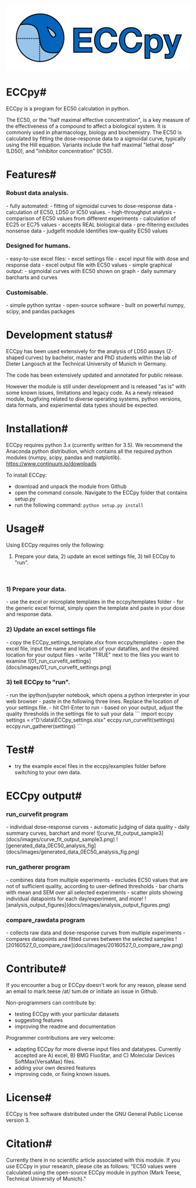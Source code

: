 ![ECCpy logo](docs/logo/ECCpy_logo.png)

# ECCpy#
ECCpy is a program for EC50 calculation in python.

The EC50, or the "half maximal effective concentration", is a key measure of the effectiveness of a compound to affect a biological system. It is commonly used in pharmacology, biology and biochemistry. The EC50 is calculated by fitting the dose-response data to a sigmoidal curve, typically using the Hill equation. Variants include the half maximal "lethal dose" (LD50), and "inhibitor concentration" (IC50). 

# Features#
<h3>Robust data analysis.</h3>
 - fully automated:
  - fitting of sigmoidal curves to dose-response data
  - calculation of EC50, LD50 or IC50 values.
  - high-throughput analysis
  - comparison of EC50 values from different experiments
  - calculation of EC25 or EC75 values
 - accepts REAL biological data
  - pre-filtering excludes nonsense data
  - judgefit module identifies low-quality EC50 values

<h3>Designed for humans.</h3>
 - easy-to-use excel files:
  - excel settings file 
  - excel input file with dose and response data
  - excel output file with EC50 values
 - simple graphical output:
  - sigmoidal curves with EC50 shown on graph
  - daily summary barcharts and curves

<h3>Customisable.</h3>
 - simple python syntax 
 - open-source software
 - built on powerful numpy, scipy, and pandas packages

# Development status#

ECCpy has been used extensively for the analysis of LD50 assays (Z-shaped curves) by bachelor, master and PhD students within the lab of Dieter Langosch at the Technical University of Munich in Germany. 

The code has been extensively updated and annotated for public release. 

However the module is still under development and is released "as is" with some known issues, limitations and legacy code. As a newly released module, bugfixing related to diverse operating systems, python versions, data formats, and experimental data types should be expected. 

# Installation#

ECCpy requires python 3.x (currently written for 3.5). We recommend the Anaconda python distribution, which contains all the required python modules (numpy, scipy, pandas and matplotlib).
https://www.continuum.io/downloads

To install ECCpy:
 - download and unpack the module from Github 
 - open the command console. Navigate to the ECCpy folder that contains setup.py
 - run the following command: 
   `python setup.py install`
 
# Usage#
Using ECCpy requires only the following:
1) Prepare your data, 2) update an excel settings file, 3) tell ECCpy to "run".
<br />
<h3>1) Prepare your data.</h3>
 - use the excel or microplate templates in the eccpy/templates folder
 - for the generic excel format, simply open the template and paste in your dose and response data.

<h3>2) Update an excel settings file</h3>
 - copy the ECCpy_settings_template.xlsx from eccpy/templates
 - open the excel file, input the name and location of your datafiles, and the desired location for your output files
 - write "TRUE" next to the files you want to examine
![01_run_curvefit_settings](docs/images/01_run_curvefit_settings.png)

<h3>3) tell ECCpy to "run".</h3>
 - run the ipython/jupyter notebook, which opens a python interpreter in your web browser
 - paste in the following three lines. Replace the location of your settings file.
 - hit Ctrl-Enter to run
 - based on your output, adjust the quality thresholds in the settings file to suit your data
```
import eccpy
settings = r"D:\data\ECCpy_settings.xlsx"
eccpy.run_curvefit(settings)
eccpy.run_gatherer(settings)
```

# Test#
 - try the example excel files in the eccpy/examples folder before switching to your own data.

# ECCpy output#

<h3>run_curvefit program</h3>
 - individual dose-response curves
 - automatic judging of data quality
 - daily summary curves, barchart and more!
![curve_fit_output_sample3](docs/images/curve_fit_output_sample3.png)
![generated_data_0EC50_analysis_fig](docs/images/generated_data_0EC50_analysis_fig.png)

<h3>run_gatherer program</h3>
 - combines data from multiple experiments
 - excludes EC50 values that are not of sufficient quality, according to user-defined thresholds
 - bar charts with mean and SEM over all selected experiments
 - scatter plots showing individual datapoints for each day/experiment, and more!
![analysis_output_figures](docs/images/analysis_output_figures.png)

<h3>compare_rawdata program</h3>
 - collects raw data and dose-response curves from multiple experiments
 - compares datapoints and fitted curves between the selected samples
![20160527_0_compare_raw](docs/images/20160527_0_compare_raw.png)

# Contribute#
If you encounter a bug or ECCpy doesn't work for any reason, please send an email to mark.teese /at/ tum.de or initiate an issue in Github.

Non-programmers can contribute by:
 - testing ECCpy with your particular datasets
 - suggesting features
 - improving the readme and documentation

Programmer contributions are very welcome:
 - adapting ECCpy for more diverse input files and datatypes. Currently accepted are A) excel, B) BMG FluoStar, and C) Molecular Devices SoftMax(VersaMax) files.
 - adding your own desired features
 - improving code, or fixing known issues.

# License#
ECCpy is free software distributed under the GNU General Public License version 3.

# Citation#
Currently there in no scientific article associated with this module. If you use ECCpy in your research, please cite as follows:
"EC50 values were calculated using the open-source ECCpy module in python (Mark Teese, Technical University of Munich)."
